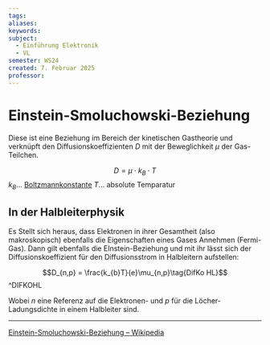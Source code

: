 ```yaml
---
tags: 
aliases: 
keywords: 
subject:
  - Einführung Elektronik
  - VL
semester: WS24
created: 7. Februar 2025
professor:
---
```

 
# Einstein-Smoluchowski-Beziehung

Diese ist eine Beziehung im Bereich der kinetischen Gastheorie und verknüpft den Diffusionskoeffizienten $D$ mit der Beweglichkeit $\mu$ der Gas-Teilchen.

$$
D = \mu \cdot k_{B}\cdot T\tag{DifKo}
$$
$k_{B}$... [Boltzmannkonstante](Konstanten/Boltzmannkonstante.md)
$T$... absolute Temparatur

## In der Halbleiterphysik

Es Stellt sich heraus, dass Elektronen in ihrer Gesamtheit (also makroskopisch) ebenfalls die Eigenschaften eines Gases Annehmen (Fermi-Gas). Dann gilt ebenfalls die EInstein-Beziehung und mit ihr lässt sich der Diffusionskoeffizient für den Diffusionsstrom in Halbleitern aufstellen:

$$D_{n,p} = \frac{k_{b}T}{e}\mu_{n,p}\tag{DifKo HL}$$ ^DIFKOHL

Wobei $n$ eine Referenz auf die Elektronen- und $p$ für die Löcher-Ladungsdichte in einem Halbleiter sind.

---

[Einstein-Smoluchowski-Beziehung – Wikipedia](https://de.wikipedia.org/wiki/Einstein-Smoluchowski-Beziehung)